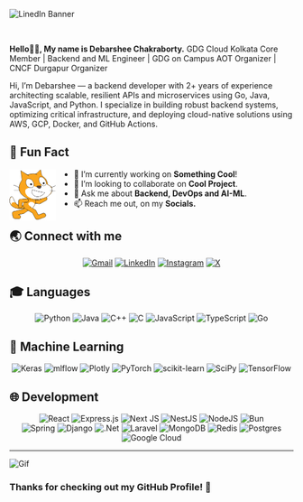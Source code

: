 ![LinedIn Banner](https://github.com/debarshee2004/debarshee2004/assets/129538241/1f5bfd75-8a9c-45b6-ab7a-7ee9affe2a70)

<br />

**Hello👋👋, My name is Debarshee Chakraborty.** GDG Cloud Kolkata Core Member | Backend and ML Engineer | GDG on Campus AOT Organizer | CNCF Durgapur Organizer

Hi, I’m Debarshee — a backend developer with 2+ years of experience architecting scalable, resilient APIs and microservices using Go, Java, JavaScript, and Python. I specialize in building robust backend systems, optimizing critical infrastructure, and deploying cloud-native solutions using AWS, GCP, Docker, and GitHub Actions.

## 🚀 **Fun Fact**

<img align="left" height="90" src="https://raw.githubusercontent.com/hicodersofficial/images/main/giphy%20(2).gif" style="margin-right: 2rem;">

- 🔭 I’m currently working on **Something Cool**! <br/>
- 👯 I’m looking to collaborate on **Cool Project**.<br/>
- 💬 Ask me about **Backend, DevOps and AI-ML**.<br/>
- 📫 Reach me out, on my **Socials.**<br/>

## 🌏 **Connect with me**

<div align=center>

[![Gmail](https://img.shields.io/badge/Gmail-D14836?style=for-the-badge&logo=gmail&logoColor=white&height=30)](mailto:debarsheechakraborty.11d@gmail.com)
[![LinkedIn](https://img.shields.io/badge/linkedin-%230077B5.svg?style=for-the-badge&logo=linkedin&logoColor=white&height=30)](https://www.linkedin.com/in/debarshee-chakraborty-dc2004/)
[![Instagram](https://img.shields.io/badge/Instagram-%23E4405F.svg?style=for-the-badge&logo=Instagram&logoColor=white&height=30)](https://www.instagram.com/dino04.ai/)
[![X](https://img.shields.io/badge/X-%23000000.svg?style=for-the-badge&logo=X&logoColor=white&height=30)](https://twitter.com/dinocodes69)

</div>

## 🎓 **Languages**

<div align=center>

![Python](https://img.shields.io/badge/python-3670A0?style=for-the-badge&logo=python&logoColor=ffdd54&height=30)
![Java](https://img.shields.io/badge/java-%23ED8B00.svg?style=for-the-badge&logo=openjdk&logoColor=white&height=30)
![C++](https://img.shields.io/badge/c++-%2300599C.svg?style=for-the-badge&logo=c%2B%2B&logoColor=white&height=30)
![C](https://img.shields.io/badge/c-%2300599C.svg?style=for-the-badge&logo=c&logoColor=white&height=30)
![JavaScript](https://img.shields.io/badge/javascript-%23323330.svg?style=for-the-badge&logo=javascript&logoColor=%23F7DF1E&height=30)
![TypeScript](https://img.shields.io/badge/typescript-%23007ACC.svg?style=for-the-badge&logo=typescript&logoColor=white&height=30)
![Go](https://img.shields.io/badge/go-%2300ADD8.svg?style=for-the-badge&logo=go&logoColor=white&height=30)

</div>

## 🤖 **Machine Learning**

<div align=center>

![Keras](https://img.shields.io/badge/Keras-%23D00000.svg?style=for-the-badge&logo=Keras&logoColor=white&height=30)
![mlflow](https://img.shields.io/badge/mlflow-%23d9ead3.svg?style=for-the-badge&logo=numpy&logoColor=blue&height=30)
![Plotly](https://img.shields.io/badge/Plotly-%233F4F75.svg?style=for-the-badge&logo=plotly&logoColor=white&height=30)
![PyTorch](https://img.shields.io/badge/PyTorch-%23EE4C2C.svg?style=for-the-badge&logo=PyTorch&logoColor=white&height=30)
![scikit-learn](https://img.shields.io/badge/scikit--learn-%23F7931E.svg?style=for-the-badge&logo=scikit-learn&logoColor=white&height=30)
![SciPy](https://img.shields.io/badge/SciPy-%230C55A5.svg?style=for-the-badge&logo=scipy&logoColor=%white&height=30)
![TensorFlow](https://img.shields.io/badge/TensorFlow-%23FF6F00.svg?style=for-the-badge&logo=TensorFlow&logoColor=white&height=30)

</div>

## 🌐 **Development**

<div align=center>

![React](https://img.shields.io/badge/react-%2320232a.svg?style=for-the-badge&logo=react&logoColor=%2361DAFB&height=30)
![Express.js](https://img.shields.io/badge/express.js-%23404d59.svg?style=for-the-badge&logo=express&logoColor=%2361DAFB&height=30)
![Next JS](https://img.shields.io/badge/Next-black?style=for-the-badge&logo=next.js&logoColor=white&height=30)
![NestJS](https://img.shields.io/badge/nestjs-%23E0234E.svg?style=for-the-badge&logo=nestjs&logoColor=white&height=30)
![NodeJS](https://img.shields.io/badge/node.js-6DA55F?style=for-the-badge&logo=node.js&logoColor=white&height=30)
![Bun](https://img.shields.io/badge/Bun-%23000000.svg?style=for-the-badge&logo=bun&logoColor=white&height=30)
<br>
![Spring](https://img.shields.io/badge/spring-%236DB33F.svg?style=for-the-badge&logo=spring&logoColor=white&height=30)
![Django](https://img.shields.io/badge/django-%23092E20.svg?style=for-the-badge&logo=django&logoColor=white&height=30)
![.Net](https://img.shields.io/badge/.NET-5C2D91?style=for-the-badge&logo=.net&logoColor=white&height=30)
![Laravel](https://img.shields.io/badge/laravel-%23FF2D20.svg?style=for-the-badge&logo=laravel&logoColor=white&height=30)
![MongoDB](https://img.shields.io/badge/MongoDB-%234ea94b.svg?style=for-the-badge&logo=mongodb&logoColor=white&height=30)
![Redis](https://img.shields.io/badge/redis-%23DD0031.svg?style=for-the-badge&logo=redis&logoColor=white&height=30)
![Postgres](https://img.shields.io/badge/postgres-%23316192.svg?style=for-the-badge&logo=postgresql&logoColor=white&height=30)
![Google Cloud](https://img.shields.io/badge/GoogleCloud-%234285F4.svg?style=for-the-badge&logo=google-cloud&logoColor=white&height=30)

</div>


<hr />

![Gif](https://images-wixmp-ed30a86b8c4ca887773594c2.wixmp.com/f/c83c004e-1370-4756-88e5-4071de797088/dfredg5-0a60e875-646e-4d6c-bb91-73086f012808.gif?token=eyJ0eXAiOiJKV1QiLCJhbGciOiJIUzI1NiJ9.eyJzdWIiOiJ1cm46YXBwOjdlMGQxODg5ODIyNjQzNzNhNWYwZDQxNWVhMGQyNmUwIiwiaXNzIjoidXJuOmFwcDo3ZTBkMTg4OTgyMjY0MzczYTVmMGQ0MTVlYTBkMjZlMCIsIm9iaiI6W1t7InBhdGgiOiJcL2ZcL2M4M2MwMDRlLTEzNzAtNDc1Ni04OGU1LTQwNzFkZTc5NzA4OFwvZGZyZWRnNS0wYTYwZTg3NS02NDZlLTRkNmMtYmI5MS03MzA4NmYwMTI4MDguZ2lmIn1dXSwiYXVkIjpbInVybjpzZXJ2aWNlOmZpbGUuZG93bmxvYWQiXX0.LGN_eGL7dT0xRj4oRbyRRVay-pHbyiXHru7YoVPcRro)

### **Thanks for checking out my GitHub Profile!** 🙏
